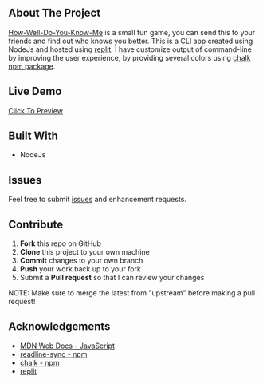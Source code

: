 ## About The Project


[How-Well-Do-You-Know-Me](https://replit.com/@chaitanyatekane/How-Well-Do-You-Know-Me?embed=1&output=1#index.js) is a small fun game, you can send this to your friends and find out who knows you better. This is a CLI app created using NodeJs and hosted using [replit](https://replit.com/). I have customize output of command-line by improving the user experience, by providing several colors using [chalk npm package](https://www.npmjs.com/package/chalk).

## Live Demo


[Click To Preview](https://replit.com/@chaitanyatekane/How-Well-Do-You-Know-Me?embed=1&output=1#index.js)
## Built With


* NodeJs

## Issues


Feel free to submit [issues](https://github.com/chaitanyatekane/How-Well-Do-You-Know-Me/issues) and enhancement requests.

## Contribute


 1. **Fork** this repo on GitHub
 2. **Clone** this project to your own machine
 3. **Commit** changes to your own branch
 4. **Push** your work back up to your fork
 5. Submit a **Pull request** so that I can review your changes

NOTE: Make sure to merge the latest from "upstream" before making a pull request!

## Acknowledgements


 - [MDN Web Docs - JavaScript](https://developer.mozilla.org/en-US/docs/Web/JavaScript)
 - [readline-sync - npm](https://www.npmjs.com/package/readline-sync)
 - [chalk - npm](https://www.npmjs.com/package/chalk)
 - [replit](https://replit.com/)

